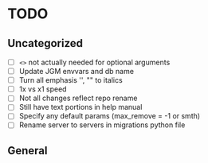 # TODO

## Uncategorized

- [ ] `<>` not actually needed for optional arguments
- [ ] Update JGM envvars and db name
- [ ] Turn all emphasis '', "" to italics
- [ ] 1x vs x1 speed
- [ ] Not all changes reflect repo rename
- [ ] Still have text portions in help manual
- [ ] Specify any default params (max_remove = -1 or smth)
- [ ] Rename server to servers in migrations python file

## General
